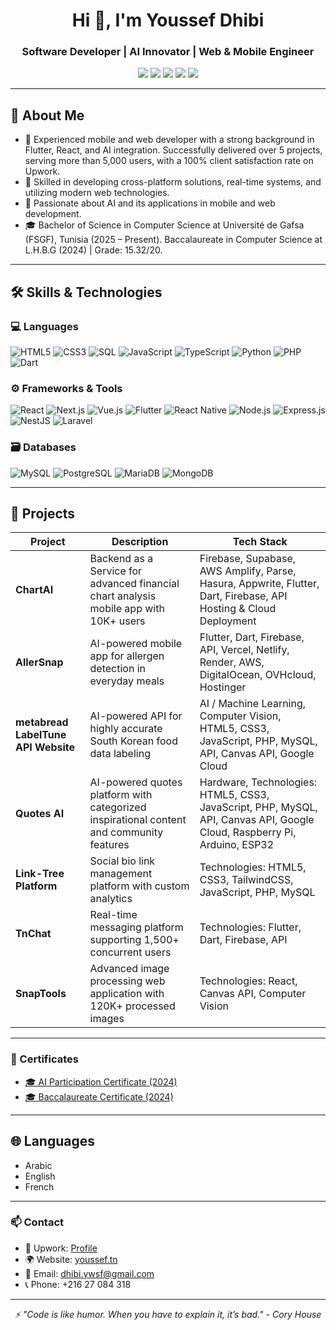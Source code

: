 <h1 align="center">Hi 👋, I'm Youssef Dhibi</h1>
<h3 align="center">Software Developer | AI Innovator | Web & Mobile Engineer</h3>

<p align="center">
  <a href="https://youssef.tn"><img src="https://img.shields.io/badge/Website-youssef.tn-blue?style=for-the-badge&logo=google-chrome&logoColor=white" /></a>
  <a href="https://github.com/youssefsz"><img src="https://img.shields.io/badge/GitHub-youssefsz-181717?style=for-the-badge&logo=github&logoColor=white" /></a>
  <a href="mailto:dhibi.ywsf@gmail.com"><img src="https://img.shields.io/badge/Email-dhibi.ywsf@gmail.com-D14836?style=for-the-badge&logo=gmail&logoColor=white" /></a>
  <a href="https://www.linkedin.com/in/youssef-dhibi-000021335/"><img src="https://img.shields.io/badge/LinkedIn-Youssef_Dhibi-0A66C2?style=for-the-badge&logo=linkedin&logoColor=white" /></a>
  <a href="https://www.upwork.com/freelancers/~018d73a89101d4651b"><img src="https://img.shields.io/badge/Upwork-Freelancer-6FDA44?style=for-the-badge&logo=upwork&logoColor=white" /></a>
</p>

---

## 🧠 About Me

- 🎯 Experienced mobile and web developer with a strong background in Flutter, React, and AI integration. Successfully delivered over 5 projects, serving more than 5,000 users, with a 100% client satisfaction rate on Upwork.
- 🚀 Skilled in developing cross-platform solutions, real-time systems, and utilizing modern web technologies.
- 🧠 Passionate about AI and its applications in mobile and web development.
- 🎓 Bachelor of Science in Computer Science at Université de Gafsa (FSGF), Tunisia (2025 – Present). Baccalaureate in Computer Science at L.H.B.G (2024) | Grade: 15.32/20.

---

## 🛠️ Skills & Technologies

### 💻 Languages
![HTML5](https://img.shields.io/badge/HTML5-E34F26?style=flat-square&logo=html5&logoColor=white)
![CSS3](https://img.shields.io/badge/CSS3-1572B6?style=flat-square&logo=css3&logoColor=white)
![SQL](https://img.shields.io/badge/SQL-339933?style=flat-square&logo=sql&logoColor=white)
![JavaScript](https://img.shields.io/badge/JavaScript-F7DF1E?style=flat-square&logo=javascript&logoColor=black)
![TypeScript](https://img.shields.io/badge/TypeScript-3178C6?style=flat-square&logo=typescript&logoColor=white)
![Python](https://img.shields.io/badge/Python-3776AB?style=flat-square&logo=python&logoColor=white)
![PHP](https://img.shields.io/badge/PHP-777BB4?style=flat-square&logo=php&logoColor=white)
![Dart](https://img.shields.io/badge/Dart-0175C2?style=flat-square&logo=dart&logoColor=white)

### ⚙️ Frameworks & Tools
![React](https://img.shields.io/badge/React-61DAFB?style=flat-square&logo=react&logoColor=black)
![Next.js](https://img.shields.io/badge/Next.js-000000?style=flat-square&logo=nextdotjs&logoColor=white)
![Vue.js](https://img.shields.io/badge/Vue.js-4FC08D?style=flat-square&logo=vue.js&logoColor=white)
![Flutter](https://img.shields.io/badge/Flutter-02569B?style=flat-square&logo=flutter&logoColor=white)
![React Native](https://img.shields.io/badge/React%20Native-61DAFB?style=flat-square&logo=react&logoColor=black)
![Node.js](https://img.shields.io/badge/Node.js-339933?style=flat-square&logo=node.js&logoColor=white)
![Express.js](https://img.shields.io/badge/Express.js-000000?style=flat-square&logo=express&logoColor=white)
![NestJS](https://img.shields.io/badge/NestJS-E0234E?style=flat-square&logo=nestjs&logoColor=white)
![Laravel](https://img.shields.io/badge/Laravel-FF2900?style=flat-square&logo=laravel&logoColor=white)

### 🗃️ Databases
![MySQL](https://img.shields.io/badge/MySQL-4479A1?style=flat-square&logo=mysql&logoColor=white)
![PostgreSQL](https://img.shields.io/badge/PostgreSQL-31708F?style=flat-square&logo=postgresql&logoColor=white)
![MariaDB](https://img.shields.io/badge/MariaDB-003349?style=flat-square&logo=mariadb&logoColor=white)
![MongoDB](https://img.shields.io/badge/MongoDB-47A248?style=flat-square&logo=mongodb&logoColor=white)

---

## 📱 Projects

| Project | Description | Tech Stack |
|---------|-------------|------------|
| **ChartAI** | Backend as a Service for advanced financial chart analysis mobile app with 10K+ users | Firebase, Supabase, AWS Amplify, Parse, Hasura, Appwrite, Flutter, Dart, Firebase, API Hosting & Cloud Deployment |
| **AllerSnap** | AI-powered mobile app for allergen detection in everyday meals | Flutter, Dart, Firebase, API, Vercel, Netlify, Render, AWS, DigitalOcean, OVHcloud, Hostinger |
| **metabread LabelTune API Website** | AI-powered API for highly accurate South Korean food data labeling | AI / Machine Learning, Computer Vision, HTML5, CSS3, JavaScript, PHP, MySQL, API, Canvas API, Google Cloud |
| **Quotes AI** | AI-powered quotes platform with categorized inspirational content and community features | Hardware, Technologies: HTML5, CSS3, JavaScript, PHP, MySQL, API, Canvas API, Google Cloud, Raspberry Pi, Arduino, ESP32 |
| **Link-Tree Platform** | Social bio link management platform with custom analytics | Technologies: HTML5, CSS3, TailwindCSS, JavaScript, PHP, MySQL |
| **TnChat** | Real-time messaging platform supporting 1,500+ concurrent users | Technologies: Flutter, Dart, Firebase, API |
| **SnapTools** | Advanced image processing web application with 120K+ processed images | Technologies: React, Canvas API, Computer Vision |

---
### 📜 Certificates

- [🎓 AI Participation Certificate (2024)](https://youssef.tn/certificate/ai-certificate.jpg)
- [🎓 Baccalaureate Certificate (2024)](https://youssef.tn/certificate/certificate_bac.jpg.png)

---

## 🌐 Languages

- Arabic
- English
- French

---

### 📫 Contact

- 💼 Upwork: [Profile](https://www.upwork.com/freelancers/~018d73a89101d4651b)
- 🌍 Website: [youssef.tn](https://youssef.tn)
- 📧 Email: [dhibi.ywsf@gmail.com](mailto:dhibi.ywsf@gmail.com)
- 📞 Phone: +216 27 084 318

---

<p align="center">
  <em>⚡ "Code is like humor. When you have to explain it, it’s bad." - Cory House</em>
</p>
